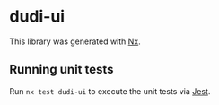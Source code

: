 # dudi-ui

This library was generated with [Nx](https://nx.dev).

## Running unit tests

Run `nx test dudi-ui` to execute the unit tests via [Jest](https://jestjs.io).

